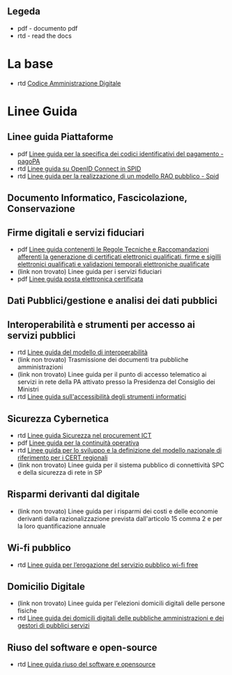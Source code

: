 ## Legeda
* pdf - documento pdf
* rtd - read the docs

# La base

* rtd [Codice Amministrazione Digitale](https://docs.italia.it/italia/piano-triennale-ict/codice-amministrazione-digitale-docs/it/v2017-12-13/)

# Linee Guida

## Linee guida Piattaforme

* pdf [Linee guida per la specifica dei codici identificativi del pagamento - pagoPA](https://www.agid.gov.it/it/piattaforme/pagopa/linee-guida-documentazione-tecnica)
* rtd [Linee guida su OpenID Connect in SPID](https://docs.italia.it/AgID/documenti-in-consultazione/lg-openidconnect-spid-docs/it/bozza/)
* rtd [Linee guida per la realizzazione di un modello RAO pubblico - Spid ](https://docs.italia.it/AgID/documenti-in-consultazione/lg-modello-rao-docs/it/bozza/LineeGuidaRAO.html)

## Documento Informatico, Fascicolazione, Conservazione

## Firme digitali e servizi fiduciari

* pdf [Linee guida contenenti le Regole Tecniche e Raccomandazioni afferenti la generazione di certificati  elettronici qualificati, firme e sigilli elettronici qualificati e validazioni temporali elettroniche qualificate](https://www.agid.gov.it/sites/default/files/repository_files/regole_tecniche_e_raccomandazioni_v1.1_0.pdf)
* (link non trovato) Linee guida per i servizi fiduciari
* pdf [Linee guida posta elettronica certificata](https://www.agid.gov.it/sites/default/files/repository_files/documentazione_trasparenza/linee_guida_vigilanza_gestori_pec_1.0_18-11-2009.pdf)

## Dati Pubblici/gestione e analisi dei dati pubblici

## Interoperabilità e strumenti per accesso ai servizi pubblici

* rtd [Linee guida del modello di interoperabilità](https://docs.italia.it/italia/piano-triennale-ict/lg-modellointeroperabilita-docs/it/bozza/)
* (link non trovato) Trasmissione dei documenti tra pubbliche amministrazioni
* (link non trovato) Linee guida per il punto di accesso telematico ai servizi in rete della PA attivato presso la Presidenza del Consiglio dei Ministri
* rtd [Linee guida sull'accessibilità degli strumenti informatici](https://docs.italia.it/AgID/documenti-in-consultazione/lg-accessibilita-docs/it)

## Sicurezza Cybernetica

* rtd [Linee guida Sicurezza nel procurement ICT](https://docs.italia.it/AgID/documenti-in-consultazione/lg-procurement-ict/it/bozza/)
* pdf [Linee guida per la continuità operativa](https://www.agid.gov.it/sites/default/files/repository_files/linee_guida/linee-guida-dr.pdf)
* rtd [Linee guida per lo sviluppo e la definizione del modello nazionale di riferimento per i CERT regionali](https://docs.italia.it/AgID/documenti-in-consultazione/lg-cert-regionali/it/)
* (link non trovato) Linee guida per il sistema pubblico di connettività SPC e della sicurezza di rete in SP

## Risparmi derivanti dal digitale

* (link non trovato) Linee guida per i risparmi dei costi e delle economie derivanti dalla razionalizzazione prevista dall'articolo 15 comma 2 e per la loro quantificazione annuale

## Wi-fi pubblico

* rtd [Linee guida per l’erogazione del servizio pubblico wi-fi free](https://docs.italia.it/AgID/documenti-in-consultazione/lg-pubblicowififree/it/)

## Domicilio Digitale

* (link non trovato) Linee guida per l'elezioni domicili digitali delle persone fisiche
* rtd [Linee guida dei domicili digitali delle pubbliche amministrazioni e dei gestori di pubblici servizi](https://docs.italia.it/italia/developers-italia/lg-acquisizione-e-riuso-software-per-pa-docs/it/stabile/)

## Riuso del software e open-source

* rtd [Linee guida riuso del software e opensource](https://docs.italia.it/italia/developers-italia/lg-acquisizione-e-riuso-software-per-pa-docs/it/stabile/)
